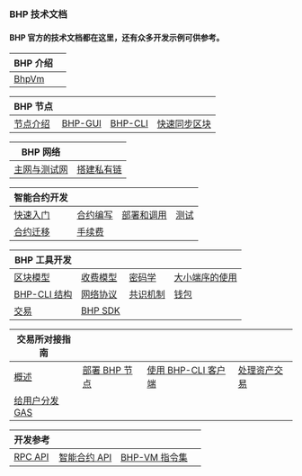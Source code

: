 ### BHP 技术文档

#### BHP 官方的技术文档都在这里，还有众多开发示例可供参考。

| BHP 介绍             |      |
| -------------------- | ---- |
| [BhpVm](basic/vm.md) |      |

| BHP 节点                           |                                |                              |                                       |
| ---------------------------------- | ------------------------------ | ---------------------------- | ------------------------------------- |
| [节点介绍](node/introduction.md)   | [BHP-GUI](node/gui/install.md) | [BHP-CLI](node/cli/setup.md) | [快速同步区块](node/syncblocks.md) |  

| BHP 网络                           |                                        |
| ---------------------------------- | -------------------------------------- |
| [主网与测试网](network/network.md) | [搭建私有链](network/private-chain.md) |

| 智能合约开发                                   |                                           |                                              |                               |
| ---------------------------------------------- | ----------------------------------------- | -------------------------------------------- | ----------------------------- |
| [快速入门](smartcontract/start/preparation.md) | [合约编写](smartcontract/write/basics.md) | [部署和调用](smartcontract/deploy/deploy.md) | [测试](smartcontract/test.md) |
| [合约迁移](smartcontract/migrate.md)           | [手续费](smartcontract/fees.md)           |                                              |                               |

| BHP 工具开发                                    |      |      |      |
| ----------------------------------------------- | ---- | ---- | ---- |
| [区块模型](tooldev/concept/blockchain/block.md) | [收费模型](tooldev/concept/chargingModel.md) | [密码学](tooldev/concept/cryptography/encode.md) | [大小端序的使用](tooldev/concept/endian.md) |
| [BHP-CLI 结构](tooldev/structure.md)    | [网络协议](tooldev/netProtocol.md)       | [共识机制](tooldev/consensus/algorithm.md) | [钱包](tooldev/wallets.md)                  |
| [交易](tooldev/transaction/transaction.md)      | [BHP SDK](tooldev/sdk/introduction.md)        |                                                            |                                             |

| 交易所对接指南                   |                                         |                                           |                                        |
| -------------------------------- | --------------------------------------- | ----------------------------------------- | -------------------------------------- |
| [概述](exchange/general.md)      | [部署 BHP 节点](exchange/deploynode.md) | [使用 BHP-CLI 客户端](exchange/client.md) | [处理资产交易](exchange/tansaction.md) |
| [给用户分发GAS](exchange/gas.md) |                                         |                                           |                                        |

| 开发参考                        |                                            |                                  |      |
| ------------------------------- | ------------------------------------------ | -------------------------------- | ---- |
| [RPC API](reference/rpc/api.md) | [智能合约 API](reference/scapi/api/bhp.md) | [BHP-VM 指令集](reference/vm.md) |      |

<link href="index.css" rel="stylesheet" />

